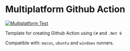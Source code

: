 # Multiplatform Github Action

[![Multiplatform Test](https://github.com/Tilation/multiplatform-github-action/actions/workflows/main.yml/badge.svg)](https://github.com/Tilation/multiplatform-github-action/actions/workflows/main.yml)

Template for creating Github Action using `C#` and `.Net 6`

Compatible with: `macos`, `ubuntu` and `windows` runners.
